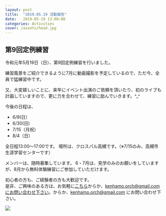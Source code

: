 ```yaml
---
layout: post
title:  "2019.05.19 活動報告"
date:   2019-05-19 13:00:00
categories: Activities
cover: /assets/head.jpg
---
```

## 第9回定例練習

令和元年5月19日（日）、第9回定例練習を行いました。 

練習風景をご紹介できるように7月に動画撮影を予定しているので、ただ今、全員で猛練習中です。 

又、大変嬉しいことに、来年にイベント出演のご依頼を頂いたり、初のライブも計画していますので、更に力を合わせて、練習に励んでいきます。^_^ 

今後の日程は、 
- 6/9(日）  
- 6/30(日)  
- 7/15（月祝） 
- 8/4（日） 
  

全日程13:00〜17:00です。 
場所は、クロスパル高槻です。（※7/15のみ、高槻市生涯学習センターです） 

メンバーは、随時募集しています。 
6・7月は、見学のみのお願いをしていますが、8月から無料体験練習にご参加していただけます。 
  
初心者の方も、ご経験者の方も大歓迎です。  
是非、ご興味のある方は、お気軽に[こちら](https://docs.google.com/forms/d/e/1FAIpQLSeOdIlDB3uChvhrr9F543WjyJz2orR1FHCYdYVnwKcQU6wVcg/viewform)からか、kenhamo.orch@gmail.comにお問い合わせ下さい。からか、kenhamo.orch@gmail.com にお問い合わせ下さい。

  
<img border="0" src="/assets/20190520.PNG">

